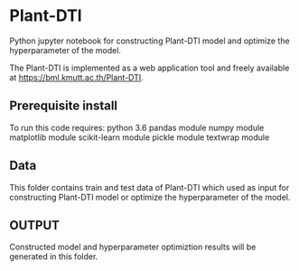 # Plant-DTI
Python jupyter notebook for constructing Plant-DTI model and optimize the hyperparameter of the model.

The Plant-DTI is implemented as a web application tool and freely available at https://bml.kmutt.ac.th/Plant-DTI.

## Prerequisite install
To run this code requires:
python 3.6
pandas module
numpy module
matplotlib module
scikit-learn module
pickle module
textwrap module

## Data
This folder contains train and test data of Plant-DTI which used as input for constructing Plant-DTI model or optimize the hyperparameter of the model.

## OUTPUT
Constructed model and hyperparameter optimiztion results will be generated in this folder. 
